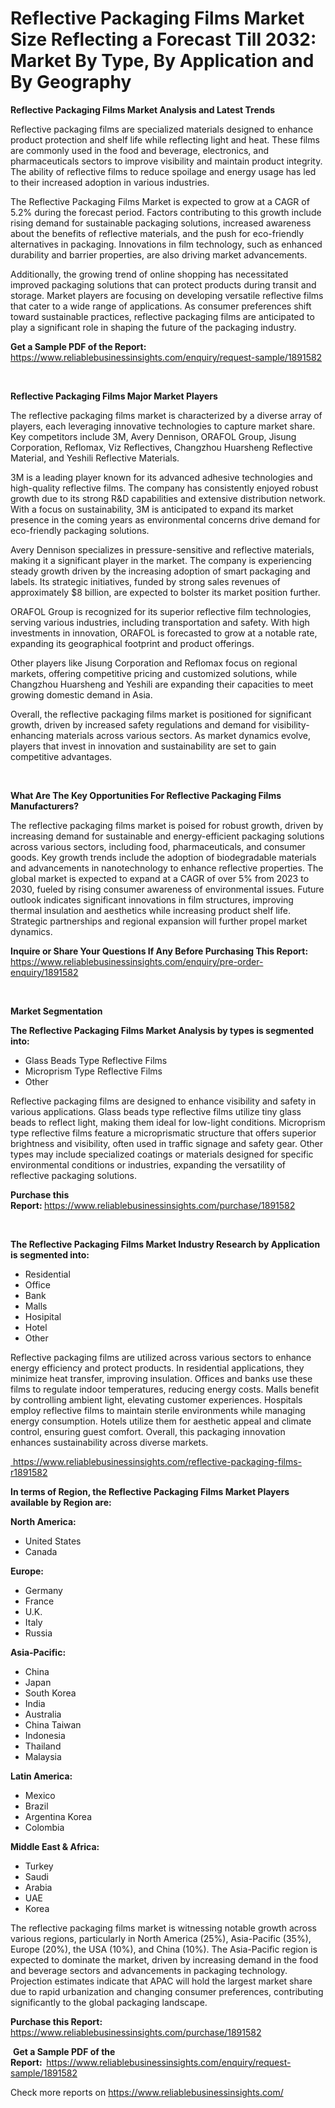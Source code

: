 <p><h1>Reflective Packaging Films Market Size Reflecting a Forecast Till 2032: Market By Type, By Application and By Geography</h1></p><p><strong>Reflective Packaging Films Market Analysis and Latest Trends</strong></p>
<p><p>Reflective packaging films are specialized materials designed to enhance product protection and shelf life while reflecting light and heat. These films are commonly used in the food and beverage, electronics, and pharmaceuticals sectors to improve visibility and maintain product integrity. The ability of reflective films to reduce spoilage and energy usage has led to their increased adoption in various industries.</p><p>The Reflective Packaging Films Market is expected to grow at a CAGR of 5.2% during the forecast period. Factors contributing to this growth include rising demand for sustainable packaging solutions, increased awareness about the benefits of reflective materials, and the push for eco-friendly alternatives in packaging. Innovations in film technology, such as enhanced durability and barrier properties, are also driving market advancements.</p><p>Additionally, the growing trend of online shopping has necessitated improved packaging solutions that can protect products during transit and storage. Market players are focusing on developing versatile reflective films that cater to a wide range of applications. As consumer preferences shift toward sustainable practices, reflective packaging films are anticipated to play a significant role in shaping the future of the packaging industry.</p></p>
<p><strong>Get a Sample PDF of the Report:&nbsp;</strong> <a href="https://www.reliablebusinessinsights.com/enquiry/request-sample/1891582?utm_campaign=101&utm_medium=2&utm_source=Github&utm_content=ia&utm_term=14012025&utm_id=reflective-packaging-films">https://www.reliablebusinessinsights.com/enquiry/request-sample/1891582</a></p>
<p>&nbsp;</p>
<p><strong>Reflective Packaging Films Major Market Players</strong></p>
<p><p>The reflective packaging films market is characterized by a diverse array of players, each leveraging innovative technologies to capture market share. Key competitors include 3M, Avery Dennison, ORAFOL Group, Jisung Corporation, Reflomax, Viz Reflectives, Changzhou Huarsheng Reflective Material, and Yeshili Reflective Materials.</p><p>3M is a leading player known for its advanced adhesive technologies and high-quality reflective films. The company has consistently enjoyed robust growth due to its strong R&D capabilities and extensive distribution network. With a focus on sustainability, 3M is anticipated to expand its market presence in the coming years as environmental concerns drive demand for eco-friendly packaging solutions.</p><p>Avery Dennison specializes in pressure-sensitive and reflective materials, making it a significant player in the market. The company is experiencing steady growth driven by the increasing adoption of smart packaging and labels. Its strategic initiatives, funded by strong sales revenues of approximately $8 billion, are expected to bolster its market position further.</p><p>ORAFOL Group is recognized for its superior reflective film technologies, serving various industries, including transportation and safety. With high investments in innovation, ORAFOL is forecasted to grow at a notable rate, expanding its geographical footprint and product offerings.</p><p>Other players like Jisung Corporation and Reflomax focus on regional markets, offering competitive pricing and customized solutions, while Changzhou Huarsheng and Yeshili are expanding their capacities to meet growing domestic demand in Asia.</p><p>Overall, the reflective packaging films market is positioned for significant growth, driven by increased safety regulations and demand for visibility-enhancing materials across various sectors. As market dynamics evolve, players that invest in innovation and sustainability are set to gain competitive advantages.</p></p>
<p>&nbsp;</p>
<p><strong>What Are The Key Opportunities For Reflective Packaging Films Manufacturers?</strong></p>
<p><p>The reflective packaging films market is poised for robust growth, driven by increasing demand for sustainable and energy-efficient packaging solutions across various sectors, including food, pharmaceuticals, and consumer goods. Key growth trends include the adoption of biodegradable materials and advancements in nanotechnology to enhance reflective properties. The global market is expected to expand at a CAGR of over 5% from 2023 to 2030, fueled by rising consumer awareness of environmental issues. Future outlook indicates significant innovations in film structures, improving thermal insulation and aesthetics while increasing product shelf life. Strategic partnerships and regional expansion will further propel market dynamics.</p></p>
<p><strong>Inquire or Share Your Questions If Any Before Purchasing This Report:</strong> <a href="https://www.reliablebusinessinsights.com/enquiry/pre-order-enquiry/1891582?utm_campaign=101&utm_medium=2&utm_source=Github&utm_content=ia&utm_term=14012025&utm_id=reflective-packaging-films">https://www.reliablebusinessinsights.com/enquiry/pre-order-enquiry/1891582</a></p>
<p>&nbsp;</p>
<p><strong>Market Segmentation</strong></p>
<p><strong>The Reflective Packaging Films Market Analysis by types is segmented into:</strong></p>
<p><ul><li>Glass Beads Type Reflective Films</li><li>Microprism Type Reflective Films</li><li>Other</li></ul></p>
<p><p>Reflective packaging films are designed to enhance visibility and safety in various applications. Glass beads type reflective films utilize tiny glass beads to reflect light, making them ideal for low-light conditions. Microprism type reflective films feature a microprismatic structure that offers superior brightness and visibility, often used in traffic signage and safety gear. Other types may include specialized coatings or materials designed for specific environmental conditions or industries, expanding the versatility of reflective packaging solutions.</p></p>
<p><strong>Purchase this Report:&nbsp;</strong><a href="https://www.reliablebusinessinsights.com/purchase/1891582?utm_campaign=101&utm_medium=2&utm_source=Github&utm_content=ia&utm_term=14012025&utm_id=reflective-packaging-films">https://www.reliablebusinessinsights.com/purchase/1891582</a></p>
<p>&nbsp;</p>
<p><strong>The Reflective Packaging Films Market Industry Research by Application is segmented into:</strong></p>
<p><ul><li>Residential</li><li>Office</li><li>Bank</li><li>Malls</li><li>Hosipital</li><li>Hotel</li><li>Other</li></ul></p>
<p><p>Reflective packaging films are utilized across various sectors to enhance energy efficiency and protect products. In residential applications, they minimize heat transfer, improving insulation. Offices and banks use these films to regulate indoor temperatures, reducing energy costs. Malls benefit by controlling ambient light, elevating customer experiences. Hospitals employ reflective films to maintain sterile environments while managing energy consumption. Hotels utilize them for aesthetic appeal and climate control, ensuring guest comfort. Overall, this packaging innovation enhances sustainability across diverse markets.</p></p>
<p><a href="https://www.reliablebusinessinsights.com/reflective-packaging-films-r1891582?utm_campaign=101&utm_medium=2&utm_source=Github&utm_content=ia&utm_term=14012025&utm_id=reflective-packaging-films">&nbsp;https://www.reliablebusinessinsights.com/reflective-packaging-films-r1891582</a></p>
<p><strong>In terms of Region, the Reflective Packaging Films Market Players available by Region are:</strong></p>
<p>
    <p> <strong> North America: </strong>
        <ul>
            <li>United States</li>
            <li>Canada</li>
        </ul>
        </p> 
    <p> <strong> Europe: </strong>
        <ul>
            <li>Germany</li>
            <li>France</li>
            <li>U.K.</li>
            <li>Italy</li>
            <li>Russia</li>
        </ul>
        </p> 
    <p> <strong> Asia-Pacific: </strong>
        <ul>
            <li>China</li>
            <li>Japan</li>
            <li>South Korea</li>
            <li>India</li>
            <li>Australia</li>
            <li>China Taiwan</li>
            <li>Indonesia</li>
            <li>Thailand</li>
            <li>Malaysia</li>
        </ul>
        </p> 
    <p> <strong> Latin America: </strong>
        <ul>
            <li>Mexico</li>
            <li>Brazil</li>
            <li>Argentina Korea</li>
            <li>Colombia</li>
        </ul>
        </p> 
    <p> <strong> Middle East & Africa: </strong>
        <ul>
            <li>Turkey</li>
            <li>Saudi</li>
            <li>Arabia</li>
            <li>UAE</li>
            <li>Korea</li>
        </ul>
    </p>
    </p>
<p><p>The reflective packaging films market is witnessing notable growth across various regions, particularly in North America (25%), Asia-Pacific (35%), Europe (20%), the USA (10%), and China (10%). The Asia-Pacific region is expected to dominate the market, driven by increasing demand in the food and beverage sectors and advancements in packaging technology. Projection estimates indicate that APAC will hold the largest market share due to rapid urbanization and changing consumer preferences, contributing significantly to the global packaging landscape.</p></p>
<p><strong>Purchase this Report: </strong><a href="https://www.reliablebusinessinsights.com/purchase/1891582?utm_campaign=101&utm_medium=2&utm_source=Github&utm_content=ia&utm_term=14012025&utm_id=reflective-packaging-films">https://www.reliablebusinessinsights.com/purchase/1891582</a></p>
<p>&nbsp;<strong>Get a Sample PDF of the Report:&nbsp;&nbsp;</strong><a href="https://www.reliablebusinessinsights.com/enquiry/request-sample/1891582?utm_campaign=101&utm_medium=2&utm_source=Github&utm_content=ia&utm_term=14012025&utm_id=reflective-packaging-films">https://www.reliablebusinessinsights.com/enquiry/request-sample/1891582</a></p>
<p><strong></strong></p>
<p>Check more reports on <a href="https://www.reliablebusinessinsights.com/?utm_campaign=101&utm_medium=2&utm_source=Github&utm_content=ia&utm_term=14012025&utm_id=reflective-packaging-films">https://www.reliablebusinessinsights.com/</a></p>